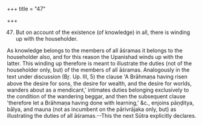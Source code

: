 +++
title = "47"

+++


47. But on account of the existence (of knowledge) in all, there is winding up with the householder.

As knowledge belongs to the members of all āśramas it belongs to the householder also, and for this reason the Upanishad winds up with the latter. This winding up therefore is meant to illustrate the duties (not of the householder only, but) of the members of all āśramas. Analogously in the text under discussion (Br̥. Up. III, 5) the clause 'A Brāhmaṇa having risen above the desire for sons, the desire for wealth, and the desire for worlds, wanders about as a mendicant,' intimates duties belonging exclusively to the condition of the wandering beggar, and then the subsequent clause 'therefore let a Brāhmaṇa having done with learning,' &c., enjoins pāṇḍitya, bālya, and mauna (not as incumbent on the pārivrājaka only, but) as illustrating the duties of all āśramas.--This the next Sūtra explicitly declares.

